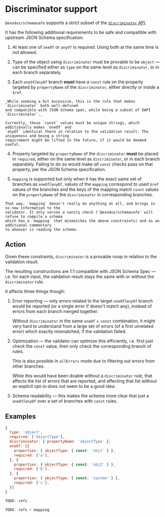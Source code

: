 # Discriminator support

`@exodus/schemasafe` supports a strict subset of the [`discriminator` API](FIXME).

It has the following additional requirements to be safe and compatible with upstream JSON Schema
specification:

  1. At least one of `oneOf` or `anyOf` is required. Using both at the same time is not allowed.

  2. Type of the object using `discriminator` must be provable to be `object` — can be specified
     either as `type` on the same level as `discriminator`, or in each branch separately.

  3. Each `oneOf`/`anyOf` branch **must** have a `const` rule on the property targeted by
    `propertyName` of the `discriminator`, either directly or inside a `$ref`.

    _While seeming a bit excessive, this is the rule that makes `discriminator` both well-defined
    and compatible with JSON Schema spec, while being a subset of OAPI `discriminator`._

    Currently, those `const` values must be unique strings, which additionally makes `oneOf` and
    `anyOf` identical there in relation to the validation result. The uniqueness and being a string
    requirement might be lifted in the future, if it would be deemed useful.

  4. Property targeted by `propertyName` of the `discriminator` **must** be placed in `required`,
     either on the same level as `discriminator`, or in each branch separately. Failing to do so
     would make _all_ `const` checks pass on that property, per the JSON Schema specification.

  5. `mapping` is supported but only when it has the exact same set of branches as `oneOf`/`anyOf`,
    values of the `mapping` correspond to used `$ref` values of the branches and the keys of
    the mapping match `const` values on the `propertyName` of the `discriminator` in corresponding
    branches.

    That way, `mapping` doesn't really do anything at all, and brings in no new information to the
    validator. It only serves a sanity check (`@exodus/schemasafe` will refuse to compile a schema
    which has a `mapping` that mismatches the above constraints) and as an additional commentary
    to whoever is reading the schema.

## Action

Given these constraints, `discriminator` is a provable noop in relation to the validation result.

The resulting constructions are 1:1 compatible with JSON Schema Spec — i.e. for each input, the
validation result stays the same with or without the `discriminator` rule.

It affects three things though:

  1. Error reporting — only errors related to the target `oneOf`/`anyOf` branch would be reported
     (or a single error if doesn't match any), instead of errors from each branch merged together.

     Without `discriminator` in the same `oneOf` + `const` combination, it might very hard to
     understand from a large set of errors (of a first unrelated error) which exactly mismatched, if
     the validation failed.

  2. Optimization — the validator can optimize this efficiently, i.e. first just check the `const`
     value, then only check the corresponding branch of rules.

     This is also possible in `allErrors` mode due to filtering out errors from other branches.

     While this would have been doable without a `discriminator` rule, that affects the list of
     errors that are reported, and affecting that list without an explicit opt-in does not seem
     to be a good idea.

  3. Schema readability — this makes the schema more clear that just a `oneOf`/`anyOf` over
     a set of branches with `const` rules.

## Examples

```js
{
  type: 'object',
  required: ['objectType'],
  discriminator: { propertyName: 'objectType' },
  oneOf: [{
    properties: { objectType: { const: 'obj1' } },
    required: ['a'],
  }, {
    properties: { objectType: { const: 'obj2' } },
    required: ['b'],
  }, {
    properties: { objectType: { const: 'system' } },
    required: ['c'],
  }]
}
```

```js
TODO: refs
```

```js
TODO: refs + mapping
```
